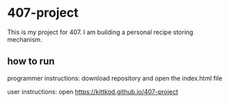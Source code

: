 # 407-project
This is my project for 407. I am building a personal recipe storing mechanism. 

how to run
----------
programmer instructions: download repository and open the index.html file

user instructions: open https://kittkod.github.io/407-project 
